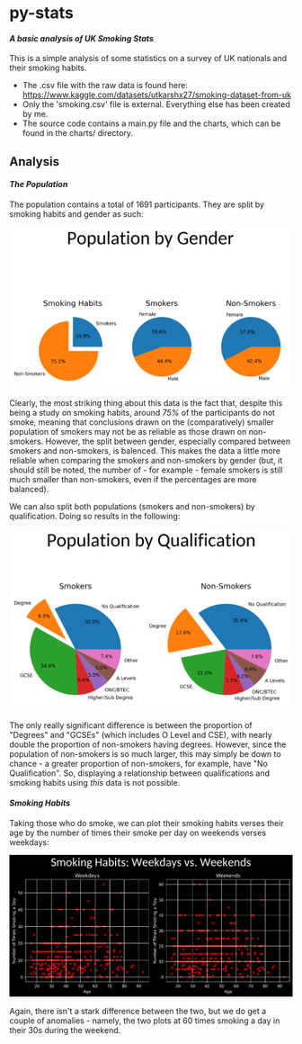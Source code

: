 # py-stats
#### _A basic analysis of UK Smoking Stats_

This is a simple analysis of some statistics on a survey of UK nationals and their smoking habits.

- The .csv file with the raw data is found here: https://www.kaggle.com/datasets/utkarshx27/smoking-dataset-from-uk
- Only the 'smoking.csv' file is external. Everything else has been created by me.
- The source code contains a main.py file and the charts, which can be found in the charts/ directory.

## Analysis
#### _The Population_
The population contains a total of 1691 participants. They are split by smoking habits and gender as such:

![3 pie Charts displaying the population by smoking habits and gender](charts/gender.png)

Clearly, the most striking thing about this data is the fact that, despite this being a study on smoking habits, around *75%* of the participants do not smoke, meaning that conclusions drawn on the (comparatively) smaller population of smokers may not be as reliable as those drawn on non-smokers.
However, the split between gender, especially compared between smokers and non-smokers, is balenced. This makes the data a little more reliable when comparing the smokers and non-smokers by gender (but, it should still be noted, the number of - for example - female smokers is still much smaller than non-smokers, even if the percentages are more balanced).

We can also split both populations (smokers and non-smokers) by qualification. Doing so results in the following:

![2 pie Chart displaying smokers and non-smokers by highest qualification](charts/qualifications.png)

The only really significant difference is between the proportion of "Degrees" and "GCSEs" (which includes O Level and CSE), with nearly double the proportion of non-smokers having degrees. However, since the population of non-smokers is so much larger, this may simply be down to chance - a greater proportion of non-smokers, for example, have "No Qualification". So, displaying a relationship between qualifications and smoking habits using _this_ data is not possible.

#### _Smoking Habits_
Taking those who do smoke, we can plot their smoking habits verses their age by the number of times their smoke per day on weekends verses weekdays:

![2 scatter graphs displaying the number of times smokers smoke each day on weekdays verses the weekend](charts/habits.png)

Again, there isn't a stark difference between the two, but we do get a couple of anomalies - namely, the two plots at 60 times smoking a day in their 30s during the weekend.  